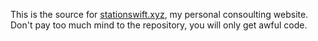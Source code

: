 This is the source for [stationswift.xyz](https://www.stationswift.xyz), my personal consoulting website. Don't pay too much mind to the repository, you will only get awful code.
